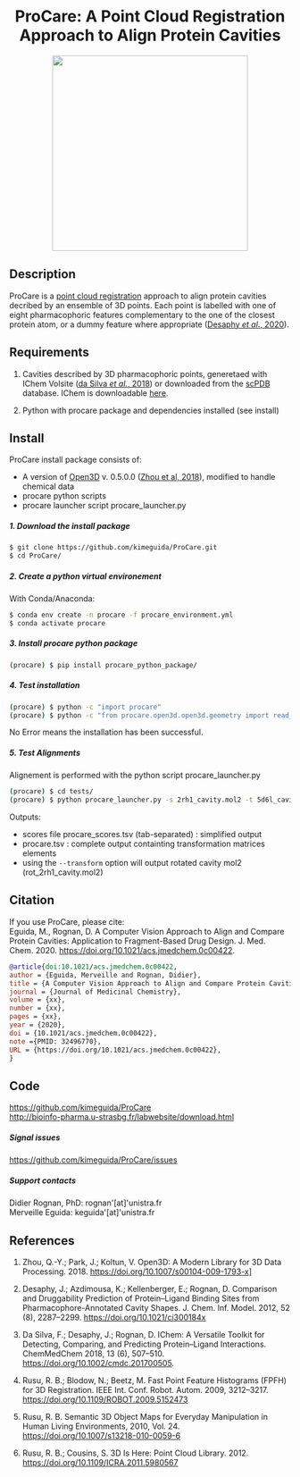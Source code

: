 <h1 align="center">ProCare: A Point Cloud Registration Approach to Align Protein Cavities</h1>
<p align="center">
<img src="https://github.com/kimeguida/ProCare/blob/master/docs/_img/procare.png" width="350" />
</p>

## Description
ProCare is a [point cloud registration](https://en.wikipedia.org/wiki/Point_set_registration) approach to align protein cavities decribed by an ensemble of 3D points. Each point is labelled with one of eight pharmacophoric features complementary to the one of the closest protein atom, or a dummy feature where appropriate ([Desaphy *et al*., 2020]( https://doi.org/10.1021/ci300184x)).

## Requirements
1. Cavities described by 3D pharmacophoric points, generetaed with IChem Volsite ([da Silva *et al.*, 2018](https://doi.org/10.1002/cmdc.20170050)) or downloaded from the [scPDB](bioinfo-pharma.u-strasbg.fr/scPDB/) database. IChem is downloadable [here](http://bioinfo-pharma.u-strasbg.fr/labwebsite/download.html).

2. Python with procare package and dependencies installed (see install)


## Install
ProCare install package consists of:
- A version of [Open3D](http://www.open3d.org/) v. 0.5.0.0 ([Zhou et al, 2018](https://doi.org/10.1007/s00104-009-1793-x)), modified to handle chemical data
- procare python scripts
- procare launcher script procare_launcher.py


##### 1. Download the install package
``` bash
$ git clone https://github.com/kimeguida/ProCare.git
$ cd ProCare/
```
##### 2. Create a python virtual environement
With Conda/Anaconda:
``` bash
$ conda env create -n procare -f procare_environment.yml
$ conda activate procare
```
##### 3. Install procare python package
``` bash
(procare) $ pip install procare_python_package/
```
##### 4. Test installation
``` bash
(procare) $ python -c "import procare"
(procare) $ python -c "from procare.open3d.open3d.geometry import read_point_cloud"
```
No Error means the installation has been successful.

##### 5. Test Alignments
Alignement is performed with the python script procare_launcher.py
``` bash
(procare) $ cd tests/
(procare) $ python procare_launcher.py -s 2rh1_cavity.mol2 -t 5d6l_cavity.mol2 --transform
```
Outputs:
- scores file procare_scores.tsv (tab-separated) : simplified output
- procare.tsv : complete output containting transformation matrices elements
- using the `--transform` option will output rotated cavity mol2 (rot_2rh1_cavity.mol2)

## Citation

If you use ProCare, please cite:  
Eguida, M., Rognan, D. A Computer Vision Approach to Align and Compare Protein Cavities: Application to Fragment-Based Drug Design. J. Med. Chem. 2020. https://doi.org/10.1021/acs.jmedchem.0c00422.
``` bib
@article{doi:10.1021/acs.jmedchem.0c00422,
author = {Eguida, Merveille and Rognan, Didier},
title = {A Computer Vision Approach to Align and Compare Protein Cavities: Application to Fragment-Based Drug Design},
journal = {Journal of Medicinal Chemistry},
volume = {xx},
number = {xx},
pages = {xx},
year = {2020},
doi = {10.1021/acs.jmedchem.0c00422},
note ={PMID: 32496770},
URL = {https://doi.org/10.1021/acs.jmedchem.0c00422},
}
```

## Code
https://github.com/kimeguida/ProCare  
http://bioinfo-pharma.u-strasbg.fr/labwebsite/download.html

##### Signal issues
https://github.com/kimeguida/ProCare/issues

##### Support contacts
Didier Rognan, PhD: rognan'[at]'unistra.fr  
Merveille Eguida: keguida'[at]'unistra.fr

## References

1. Zhou, Q.-Y.; Park, J.; Koltun, V. Open3D: A Modern Library for 3D Data Processing. 2018. https://doi.org/10.1007/s00104-009-1793-x]

2. Desaphy, J.; Azdimousa, K.; Kellenberger, E.; Rognan, D. Comparison and Druggability Prediction of Protein–Ligand Binding Sites from Pharmacophore-Annotated Cavity Shapes. J. Chem. Inf. Model. 2012, 52 (8), 2287–2299. https://doi.org/10.1021/ci300184x

3. Da Silva, F.; Desaphy, J.; Rognan, D. IChem: A Versatile Toolkit for Detecting, Comparing, and Predicting Protein–Ligand Interactions. ChemMedChem 2018, 13 (6), 507–510. https://doi.org/10.1002/cmdc.201700505.

4. Rusu, R. B.; Blodow, N.; Beetz, M. Fast Point Feature Histograms (FPFH) for 3D Registration. IEEE Int. Conf. Robot. Autom. 2009, 3212–3217. https://doi.org/10.1109/ROBOT.2009.5152473

5. Rusu, R. B. Semantic 3D Object Maps for Everyday Manipulation in Human Living Environments, 2010, Vol. 24. https://doi.org/10.1007/s13218-010-0059-6

6. Rusu, R. B.; Cousins, S. 3D Is Here: Point Cloud Library. 2012. https://doi.org/10.1109/ICRA.2011.5980567